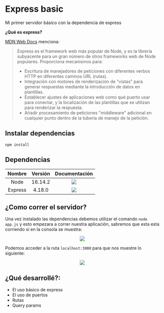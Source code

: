 # Express basic
Mi primer servidor básico con la dependencia de express

**¿Qué es express?**

[MDN Web Docs](https://developer.mozilla.org/es/docs/Learn/Server-side/Express_Nodejs/Introduction) menciona:
> Express es el framework web más popular de Node, y es la librería subyacente para un gran número de otros frameworks web de Node populares. Proporciona mecanismos para:
>
> - Escritura de manejadores de peticiones con diferentes verbos HTTP en diferentes caminos URL (rutas).
> - Integración con motores de renderización de "vistas" para generar respuestas mediante la introducción de datos en plantillas.
> - Establecer ajustes de aplicaciones web como qué puerto usar para conectar, y la localización de las plantillas que se utilizan para renderizar la respuesta.
> - Añadir procesamiento de peticiones "middleware" adicional en cualquier punto dentro de la tubería de manejo de la petición.

## Instalar dependencias
```
npm install
```

## Dependencias
| Nombre  | Versión | Documentación | 
| :------------: | :------------: | :------------: |
| Node | 16.14.2 | <a href="https://nodejs.org/docs/latest-v16.x/api/index.html" target="_blank"><img src="https://img.shields.io/badge/🔗 Node-Documentation-green?style=for-the-badge"></a> |
| Express | 4.18.0 | <a href="https://expressjs.com/en/4x/api.html" target="_blank"><img src="https://img.shields.io/badge/Express-Documentation-lightgray?style=for-the-badge&logo=express"></a> |

## ¿Como correr el servidor?
Una vez instalado las dependencias debemos utilizar el comando `node app.js` y esto empezara a correr nuestra aplicación, sabremos que esta esta corriendo si en la consola se muestra:

<p align="center"><img src="https://user-images.githubusercontent.com/98203302/168713490-271a3fe3-29df-474c-8e0d-075bde379fd9.png"></p>

Podemos acceder a la ruta `localhost:3000` para que nos muestre lo siguiente:

<p align="center"><img src="https://user-images.githubusercontent.com/98203302/168713715-01023714-61ab-4ca5-8a66-4405bf3cf500.png"></p>

## ¿Qué desarrollé?:
- El uso básico de express
- El uso de puertos
- Rutas 
- Query params
